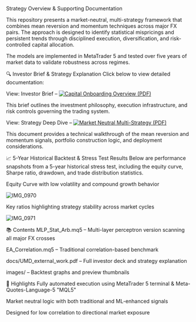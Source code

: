 Strategy Overview & Supporting Documentation

This repository presents a market-neutral, multi-strategy framework that combines mean reversion and momentum techniques across major FX pairs. The approach is designed to identify statistical mispricings and persistent trends through disciplined execution, diversification, and risk-controlled capital allocation.

The models are implemented in MetaTrader 5 and tested over five years of market data to validate robustness across regimes.

🔍 Investor Brief & Strategy Explanation
Click below to view detailed documentation:


View: Investor Brief – [![Capital Onboarding Overview (PDF)](UMD_external_work_preview.png)](UMD%20external%20work.pdf)

This brief outlines the investment philosophy, execution infrastructure, and risk controls governing the trading system.


View: Strategy Deep Dive – [![Market Neutral Multi-Strategy (PDF)](UMD_external_work_preview2.png)](UMD%20external%20work.pdf)

This document provides a technical walkthrough of the mean reversion and momentum signals, portfolio construction logic, and deployment considerations.

📈 5-Year Historical Backtest & Stress Test Results
Below are performance snapshots from a 5-year historical stress test, including the equity curve, Sharpe ratio, drawdown, and trade distribution statistics.


Equity Curve with low volatility and compound growth behavior

![IMG_0970](https://github.com/user-attachments/assets/2ccffff0-e91f-43ff-9951-75ac39d45405)



Key ratios highlighting strategy stability across market cycles

![IMG_0971](https://github.com/user-attachments/assets/b3f7c411-d5f1-48d0-88fd-008b7e9c0ef5)


📚 Contents
MLP_Stat_Arb.mq5 – Multi-layer perceptron version scanning all major FX crosses

EA_Correlation.mq5 – Traditional correlation-based benchmark

docs/UMD_external_work.pdf – Full investor deck and strategy explanation

images/ – Backtest graphs and preview thumbnails

📌 Highlights
Fully automated execution using MetaTrader 5 terminal & Meta-Quotes-Language-5 "MQL5"

Market neutral logic with both traditional and ML-enhanced signals

Designed for low correlation to directional market exposure

